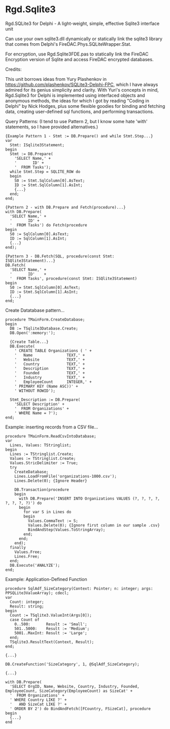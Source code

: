 # Rgd.Sqlite3
Rgd.SQLite3 for Delphi - A light-weight, simple, effective Sqlite3 interface unit

Can use your own sqlite3.dll dynamically or statically link the sqlite3 library that comes from 
Delphi's FireDAC.Phys.SQLiteWrapper.Stat.

For encryption, use Rgd.Sqlite3FDE.pas to statically link the FireDAC Encryption version 
of Sqlite and access FireDAC encrypted databases.

Credits:

This unit borrows ideas from Yury Plashenkov in https://github.com/plashenkov/SQLite3-Delphi-FPC,
which I have always admired for its genius simplicity and clarity.  With Yuri's concepts in mind,
Rgd.Sqlite3 for Delphi is implemented using interfaced objects and anonymous methods, the ideas
for which I got by reading "Coding in Delphi" by Nick Hodges, plus some flexible goodies for
binding and fetching data, creating user-defined sql functions, and performing transactions.

Query Patterns: (I tend to use Pattern 2, but I know some hate 'with' statements, so I have provided alternatives.)

    {Example Pattern 1 - Stmt := DB.Prepare() and while Stmt.Step...}
    var
      Stmt: ISqlite3Statement;
    begin
      Stmt := DB.Prepare(
        'SELECT Name,' +
        '       ID' +
        '  FROM Tasks');
      while Stmt.Step = SQLITE_ROW do
      begin
        S0 := Stmt.SqlColumn[0].AsText;
        ID := Stmt.SqlColumn[1].AsInt;
        {...}
      end;
    end;

    {Pattern 2 - with DB.Prepare and Fetch(procedure)...}
    with DB.Prepare(
      'SELECT Name,' +
      '       ID' +
      '  FROM Tasks') do Fetch(procedure
    begin
      S0 := SqlColumn[0].AsText;
      ID := SqlColumn[1].AsInt;
      {...}
    end);

    {Pattern 3 - DB.Fetch(SQL, procedure(const Stmt: ISQlite3Statement)...}
    DB.Fetch(
      'SELECT Name,' +
      '       ID'    +
      '  FROM Tasks', procedure(const Stmt: ISQlite3Statement)
    begin
      S0 := Stmt.SqlColumn[0].AsText;
      ID := Stmt.SqlColumn[1].AsInt;
      {...}
    end;
  
Create Datatabase pattern...
    
    procedure TMainForm.CreateDatabase;
    begin
      DB := TSqlite3Database.Create;
      DB.Open(':memory:');
      
      {Create Table...}
      DB.Execute(
        ' CREATE TABLE Organizations ( ' +
        '   Name               TEXT,' +
        '   Website            TEXT,' +
        '   Country            TEXT,' +
        '   Description        TEXT,' +
        '   Founded            TEXT,' +
        '   Industry           TEXT,' +
        '   EmployeeCount      INTEGER,' +
        ' PRIMARY KEY (Name ASC))' +
        ' WITHOUT ROWID');
    
      Stmt_Description := DB.Prepare(
        'SELECT Description' +
        '  FROM Organizations' +
        ' WHERE Name = ?');
    end;
  
Example: inserting records from a CSV file...

    procedure TMainForm.ReadCsvIntoDatabase;
    var
      Lines, Values: TStringlist;
    begin
      Lines := TStringlist.Create;
      Values := TStringlist.Create;
      Values.StricDelimiter := True;
      try
        CreateDatabase;
        Lines.LoadFromFile('organizations-1000.csv');
        Lines.Delete(0); {Ignore Header}
    
        DB.Transaction(procedure
        begin
          with DB.Prepare('INSERT INTO Organizations VALUES (?, ?, ?, ?, ?, ?, ?, ?)') do
          begin
            for var S in Lines do
            begin
              Values.CommaText := S;
              Values.Delete(0); {Ignore first column in our sample .csv}
              BindAndStep(Values.ToStringArray);
            end;
          end;
        end);
      finally
        Values.Free;
        Lines.Free;
      end;
      DB.Execute('ANALYZE');
    end;

Example: Application-Defined Function

    procedure SqlAdf_SizeCategory(Context: Pointer; n: integer; args: PPSQLite3ValueArray); cdecl;
    var
      Count: integer;
      Result: string;
    begin
      Count := TSqlite3.ValueInt(Args[0]);
      case Count of
        0..500:       Result := 'Small';
        501..5000:    Result := 'Medium';
        5001..MaxInt: Result := 'Large';
      end;
      TSqlite3.ResultText(Context, Result);
    end;

    {...}
    
    DB.CreateFunction('SizeCategory', 1, @SqlAdf_SizeCategory);

    {...}
    
    with DB.Prepare(
      'SELECT OrgID, Name, Website, Country, Industry, Founded, EmployeeCount, SizeCategory(EmployeeCount) as SizeCat' +
      '  FROM Organizations' +
      ' WHERE Country LIKE ?' +
      '   AND SizeCat LIKE ?' +
      ' ORDER BY 2') do BindAndFetch([FCountry, FSizeCat], procedure
    begin
      {...}
    end
